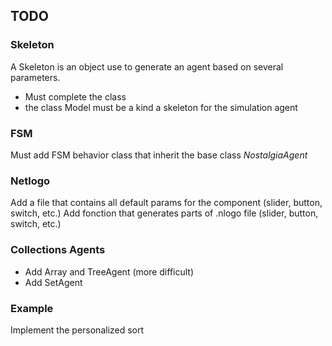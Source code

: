 ## TODO

### Skeleton
A Skeleton is an object use to generate an agent based on several parameters.  
- Must complete the class
- the class Model must be a kind a skeleton for the simulation agent

### FSM

Must add FSM behavior class that inherit the base class *NostalgiaAgent*

### Netlogo

Add a file that contains all default params for the component (slider, button, switch, etc.)
Add fonction that generates parts of .nlogo file (slider, button, switch, etc.)

### Collections Agents
- Add Array and TreeAgent (more difficult)  
- Add SetAgent  

### Example

Implement the personalized sort
